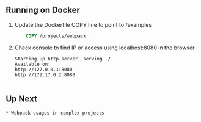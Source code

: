 ## Running on Docker
1. Update the Dockerfile COPY line to point to /examples
	```Dockerfile
		COPY /projects/webpack .
	```
2. Check console to find IP or access using localhost:8080 in the browser
	```console
	Starting up http-server, serving ./
	Available on:
	http://127.0.0.1:8080
	http://172.17.0.2:8080
	
	
## Up Next 
    * Webpack usages in complex projects
